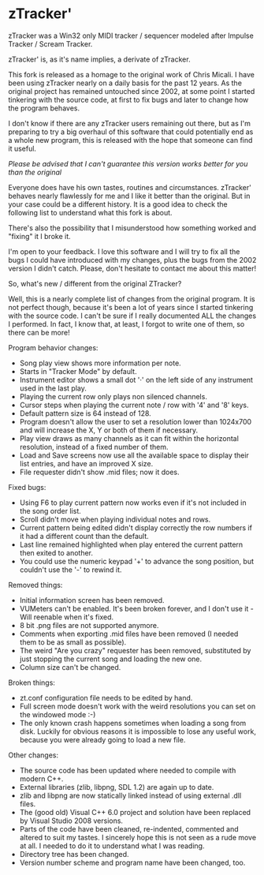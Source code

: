 zTracker'
=========

zTracker was a Win32 only MIDI tracker / sequencer modeled after Impulse Tracker / Scream Tracker. 

zTracker' is, as it's name implies, a derivate of zTracker.

This fork is released as a homage to the original work of Chris Micali. I have been using zTracker
nearly on a daily basis for the past 12 years. As the original project has remained untouched since
2002, at some point I started tinkering with the source code, at first to fix bugs and later to
change how the program behaves.

I don't know if there are any zTracker users remaining out there, but as I'm preparing to try a big
overhaul of this software that could potentially end as a whole new program, this is released with
the hope that someone can find it useful.

*Please be advised that I can't guarantee this version works better for you than the original*

Everyone does have his own tastes, routines and circumstances. zTracker' behaves nearly flawlessly
for me and I like it better than the original. But in your case could be a different history. It is
a good idea to check the following list to understand what this fork is about.

There's also the possibility that I misunderstood how something worked and "fixing" it I broke it.

I'm open to your feedback. I love this software and I will try to fix all the bugs I could have
introduced with my changes, plus the bugs from the 2002 version I didn't catch. Please, don't 
hesitate to contact me about this matter!

So, what's new / different from the original ZTracker?

Well, this is a nearly complete list of changes from the original program. It is not perfect though, 
because it's been a lot of years since I started tinkering with the source code. I can't be sure if 
I really documented ALL the changes I performed. In fact, I know that, at least, I forgot to write 
one of them, so there can be more!


Program behavior changes:

- Song play view shows more information per note.
- Starts in "Tracker Mode" by default.
- Instrument editor shows a small dot '·' on the left side of any instrument used in the last play.
- Playing the current row only plays non silenced channels.
- Cursor steps when playing the current note / row with '4' and '8' keys.
- Default pattern size is 64 instead of 128.
- Program doesn't allow the user to set a resolution lower than 1024x700 and will increase the X, Y 
  or both of them if necessary.
- Play view draws as many channels as it can fit within the horizontal resolution, instead of a 
  fixed number of them.
- Load and Save screens now use all the available space to display their list entries, and have an
  improved X size.
- File requester didn't show .mid files; now it does.


Fixed bugs:

- Using F6 to play current pattern now works even if it's not included in the song order list.
- Scroll didn't move when playing individual notes and rows.
- Current pattern being edited didn't display correctly the row numbers if it had a different count
  than the default.
- Last line remained highlighted when play entered the current pattern then exited to another.
- You could use the numeric keypad '+' to advance the song position, but couldn't use the '-' to
  rewind it.


Removed things:

- Initial information screen has been removed.
- VUMeters can't be enabled. It's been broken forever, and I don't use it - Will reenable when it's
  fixed.
- 8 bit .png files are not supported anymore.
- Comments when exporting .mid files have been removed (I needed them to be as small as possible).
- The weird "Are you crazy" requester has been removed, substituted by just stopping the current
  song and loading the new one.
- Column size can't be changed.


Broken things:

- zt.conf configuration file needs to be edited by hand.
- Full screen mode doesn't work with the weird resolutions you can set on the windowed mode :-)
- The only known crash happens sometimes when loading a song from disk. Luckily for obvious reasons
  it is impossible to lose any useful work, because you were already going to load a new file.


Other changes:

- The source code has been updated where needed to compile with modern C++.
- External libraries (zlib, libpng, SDL 1.2) are again up to date.
- zlib and libpng are now statically linked instead of using external .dll files.
- The (good old) Visual C++ 6.0 project and solution have been replaced by Visual Studio 2008 
  versions.
- Parts of the code have been cleaned, re-indented, commented and altered to suit my tastes. I
  sincerely hope this is not seen as a rude move at all. I needed to do it to understand what I was 
  reading.
- Directory tree has been changed.
- Version number scheme and program name have been changed, too.

